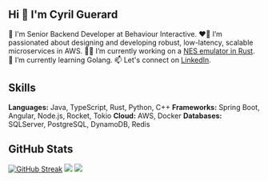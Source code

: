 ## Hi 👋 I'm Cyril Guerard

🤖 I'm Senior Backend Developer at Behaviour Interactive.
❤️‍🔥 I’m passionated about designing and developing robust, low-latency, scalable microservices in AWS.
👨‍💻 I’m currently working on a [NES emulator in Rust](https://github.com/cyrilguerard/pokunes).
🌱 I’m currently learning Golang.
📫 Let's connect on [LinkedIn](https://www.linkedin.com/in/cyril-guerard-809717101/).

## Skills

**Languages:** Java, TypeScript, Rust, Python, C++
**Frameworks:** Spring Boot, Angular, Node.js, Rocket, Tokio
**Cloud:** AWS, Docker
**Databases:** SQLServer, PostgreSQL, DynamoDB, Redis

## GitHub Stats

[![GitHub Streak](https://streak-stats.demolab.com/?user=cyrilguerard&theme=github_dark_blue&hide_border=true&border_radius=0&mode=weekly&card_width=1012)](https://git.io/streak-stats)
![](https://github-readme-stats.vercel.app/api?username=cyrilguerard&rank_icon=github&hide_border=true&show_icons=true&border_radius=0&theme=github_dark)
![](https://github-readme-stats.vercel.app/api/top-langs?username=cyrilguerard&layout=compact&hide_border=true&border_radius=0&theme=github_dark)
